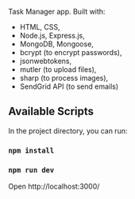 Task Manager app. Built with:
- HTML, CSS, 
- Node.js, Express.js, 
- MongoDB, Mongoose,
- bcrypt (to encrypt passwords),
- jsonwebtokens,
- mutler (to upload files),
- sharp (to process images),
- SendGrid API (to send emails)


## Available Scripts

In the project directory, you can run:

### `npm install`

### `npm run dev`

Open http://localhost:3000/
